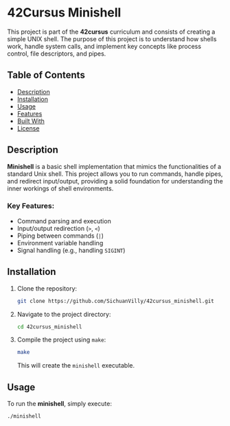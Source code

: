 # 42Cursus Minishell

This project is part of the **42cursus** curriculum and consists of creating a simple UNIX shell. The purpose of this project is to understand how shells work, handle system calls, and implement key concepts like process control, file descriptors, and pipes.

## Table of Contents

- [Description](#description)
- [Installation](#installation)
- [Usage](#usage)
- [Features](#features)
- [Built With](#built-with)
- [License](#license)

## Description

**Minishell** is a basic shell implementation that mimics the functionalities of a standard Unix shell. This project allows you to run commands, handle pipes, and redirect input/output, providing a solid foundation for understanding the inner workings of shell environments.

### Key Features:

- Command parsing and execution
- Input/output redirection (`>`, `<`)
- Piping between commands (`|`)
- Environment variable handling
- Signal handling (e.g., handling `SIGINT`)

## Installation

1. Clone the repository:

    ```bash
    git clone https://github.com/SichuanVilly/42cursus_minishell.git
    ```

2. Navigate to the project directory:

    ```bash
    cd 42cursus_minishell
    ```

3. Compile the project using `make`:

    ```bash
    make
    ```

    This will create the `minishell` executable.

## Usage

To run the **minishell**, simply execute:

```bash
./minishell
